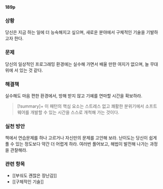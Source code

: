 **189p**

### 상황
당신은 지금 하는 일에 더 능숙해지고 싶으며, 새로운 분야에서 구체적인 기술을 기발하고자 한다.

### 문제
당신의 일상적인 프로그래밍 환경에는 실수해 가면서 배울 만한 여지가 없으며, 늘 무대 위에 서 있는 것 같다.

### 해결책
실수해도 마음 편한 환경에서, 방해 받지 않고 기예를 연마할 시간을 확보하라.

> [!summary]+ 
> 이 패턴의 핵심 요소는 스트레스 없고 쾌활한 분위기에서 소프트웨어를 개발할 수 있는 시간을 스스로 개척해 가는 것이다.

### 실천 방안
책에서 연습문제를 하나 고르거나 자신만의 문제를 고안해 보라. 난이도는 당신이 쉽게 풀 수 있는 정도보다 약간 더 어렵게 하라. 여러번 풀어보고, 해법이 발전해 나가는 과정을 관찰해라.

### 관련 항목
+ [[부숴도 괜찮은 장난감]]
+ [[구체적인 기술]]

